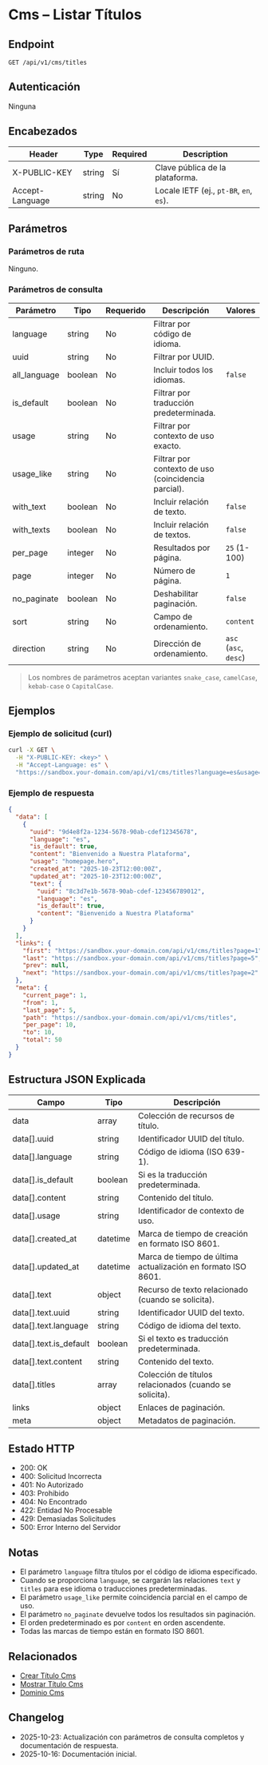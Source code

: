 # Cms – Listar Títulos

## Endpoint

```
GET /api/v1/cms/titles
```

## Autenticación

Ninguna

## Encabezados

| Header           | Type   | Required | Description |
| ---------------- | ------ | -------- | ----------- |
| X-PUBLIC-KEY     | string | Sí       | Clave pública de la plataforma. |
| Accept-Language  | string | No       | Locale IETF (ej., `pt-BR`, `en`, `es`). |

## Parámetros

### Parámetros de ruta

Ninguno.

### Parámetros de consulta

| Parámetro      | Tipo    | Requerido | Descripción | Valores |
| -------------- | ------- | --------- | ----------- | ------- |
| language       | string  | No        | Filtrar por código de idioma. | |
| uuid           | string  | No        | Filtrar por UUID. | |
| all_language   | boolean | No        | Incluir todos los idiomas. | `false` |
| is_default     | boolean | No        | Filtrar por traducción predeterminada. | |
| usage          | string  | No        | Filtrar por contexto de uso exacto. | |
| usage_like     | string  | No        | Filtrar por contexto de uso (coincidencia parcial). | |
| with_text      | boolean | No        | Incluir relación de texto. | `false` |
| with_texts     | boolean | No        | Incluir relación de textos. | `false` |
| per_page       | integer | No        | Resultados por página. | `25` (1-100) |
| page           | integer | No        | Número de página. | `1` |
| no_paginate    | boolean | No        | Deshabilitar paginación. | `false` |
| sort           | string  | No        | Campo de ordenamiento. | `content` |
| direction      | string  | No        | Dirección de ordenamiento. | `asc` (`asc`, `desc`) |

> Los nombres de parámetros aceptan variantes `snake_case`, `camelCase`, `kebab-case` o `CapitalCase`.

## Ejemplos

### Ejemplo de solicitud (curl)

```bash
curl -X GET \
  -H "X-PUBLIC-KEY: <key>" \
  -H "Accept-Language: es" \
  "https://sandbox.your-domain.com/api/v1/cms/titles?language=es&usage=homepage.hero&per_page=10&page=1"
```

### Ejemplo de respuesta

```json
{
  "data": [
    {
      "uuid": "9d4e8f2a-1234-5678-90ab-cdef12345678",
      "language": "es",
      "is_default": true,
      "content": "Bienvenido a Nuestra Plataforma",
      "usage": "homepage.hero",
      "created_at": "2025-10-23T12:00:00Z",
      "updated_at": "2025-10-23T12:00:00Z",
      "text": {
        "uuid": "8c3d7e1b-5678-90ab-cdef-123456789012",
        "language": "es",
        "is_default": true,
        "content": "Bienvenido a Nuestra Plataforma"
      }
    }
  ],
  "links": {
    "first": "https://sandbox.your-domain.com/api/v1/cms/titles?page=1",
    "last": "https://sandbox.your-domain.com/api/v1/cms/titles?page=5",
    "prev": null,
    "next": "https://sandbox.your-domain.com/api/v1/cms/titles?page=2"
  },
  "meta": {
    "current_page": 1,
    "from": 1,
    "last_page": 5,
    "path": "https://sandbox.your-domain.com/api/v1/cms/titles",
    "per_page": 10,
    "to": 10,
    "total": 50
  }
}
```

## Estructura JSON Explicada

| Campo              | Tipo     | Descripción |
| ------------------ | -------- | ----------- |
| data               | array    | Colección de recursos de título. |
| data[].uuid        | string   | Identificador UUID del título. |
| data[].language    | string   | Código de idioma (ISO 639-1). |
| data[].is_default  | boolean  | Si es la traducción predeterminada. |
| data[].content     | string   | Contenido del título. |
| data[].usage       | string   | Identificador de contexto de uso. |
| data[].created_at  | datetime | Marca de tiempo de creación en formato ISO 8601. |
| data[].updated_at  | datetime | Marca de tiempo de última actualización en formato ISO 8601. |
| data[].text        | object   | Recurso de texto relacionado (cuando se solicita). |
| data[].text.uuid   | string   | Identificador UUID del texto. |
| data[].text.language | string | Código de idioma del texto. |
| data[].text.is_default | boolean | Si el texto es traducción predeterminada. |
| data[].text.content | string  | Contenido del texto. |
| data[].titles      | array    | Colección de títulos relacionados (cuando se solicita). |
| links              | object   | Enlaces de paginación. |
| meta               | object   | Metadatos de paginación. |

## Estado HTTP

- 200: OK
- 400: Solicitud Incorrecta
- 401: No Autorizado
- 403: Prohibido
- 404: No Encontrado
- 422: Entidad No Procesable
- 429: Demasiadas Solicitudes
- 500: Error Interno del Servidor

## Notas

- El parámetro `language` filtra títulos por el código de idioma especificado.
- Cuando se proporciona `language`, se cargarán las relaciones `text` y `titles` para ese idioma o traducciones predeterminadas.
- El parámetro `usage_like` permite coincidencia parcial en el campo de uso.
- El parámetro `no_paginate` devuelve todos los resultados sin paginación.
- El orden predeterminado es por `content` en orden ascendente.
- Todas las marcas de tiempo están en formato ISO 8601.

## Relacionados

- [Crear Título Cms](./CmsTitleStore.md)
- [Mostrar Título Cms](./CmsTitleShow.md)
- [Dominio Cms](../README.md)

## Changelog

- 2025-10-23: Actualización con parámetros de consulta completos y documentación de respuesta.
- 2025-10-16: Documentación inicial.
